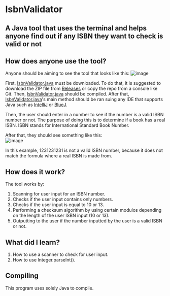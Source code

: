 # IsbnValidator

## A Java tool that uses the terminal and helps anyone find out if any ISBN they want to check is valid or not

## How does anyone use the tool?

Anyone should be aiming to see the tool that looks like this:
![image](https://user-images.githubusercontent.com/22280271/213872502-7175d1a3-f9b9-469e-a361-7572a7289475.png)

First, [IsbnValidator.java](https://github.com/bluelightspirit/IsbnValidator/blob/main/IsbnValidator.java) must be downloaded. To do that, it is suggested to download the ZIP file from [Releases](https://github.com/bluelightspirit/IsbnValidator/releases/) or copy the repo from a console like Git. Then, [IsbnValidator.java](https://github.com/bluelightspirit/IsbnValidator/blob/main/IsbnValidator.java) should be compiled. After that, [IsbnValidator.java](https://github.com/bluelightspirit/IsbnValidator/blob/main/IsbnValidator.java)'s main method should be ran suing any IDE that supports Java such as [IntelliJ](https://www.jetbrains.com/idea/download/) or [BlueJ](https://www.bluej.org/).

Then, the user should enter in a number to see if the number is a valid ISBN number or not. The purpose of doing this is to determine if a book has a real ISBN. ISBN stands for International Standard Book Number.

After that, they should see something like this:\
![image](https://user-images.githubusercontent.com/22280271/213872750-f608703a-6477-4754-9eac-8d803a9396ff.png)

In this example, 1231231231 is not a valid ISBN number, because it does not match the formula where a real ISBN is made from.

## How does it work?

The tool works by:
1) Scanning for user input for an ISBN number.
2) Checks if the user input contains only numbers.
3) Checks if the user input is equal to 10 or 13.
4) Performing a checksum algorithm by using certain modulos depending on the length of the user ISBN input (10 or 13).
5) Outputting to the user if the number inputted by the user is a valid ISBN or not.

## What did I learn?

1) How to use a scanner to check for user input.
2) How to use Integer.parseInt().

## Compiling

This program uses solely Java to compile.
